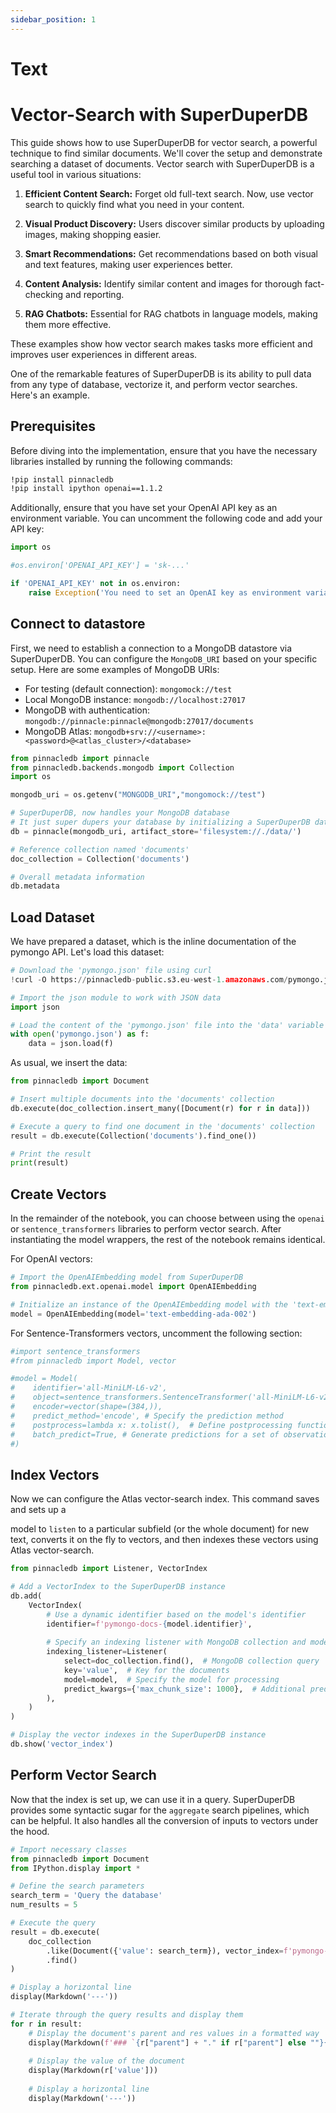 ```yaml
---
sidebar_position: 1
---
```

# Text

# Vector-Search with SuperDuperDB

This guide shows how to use SuperDuperDB for vector search, a powerful technique to find similar documents. We'll cover the setup and demonstrate searching a dataset of documents. Vector search with SuperDuperDB is a useful tool in various situations:

1. **Efficient Content Search:** Forget old full-text search. Now, use vector search to quickly find what you need in your content.

2. **Visual Product Discovery:** Users discover similar products by uploading images, making shopping easier.

3. **Smart Recommendations:** Get recommendations based on both visual and text features, making user experiences better.

4. **Content Analysis:** Identify similar content and images for thorough fact-checking and reporting.

5. **RAG Chatbots:** Essential for RAG chatbots in language models, making them more effective.

These examples show how vector search makes tasks more efficient and improves user experiences in different areas.

One of the remarkable features of SuperDuperDB is its ability to pull data from any type of database, vectorize it, and perform vector searches. Here's an example.

## Prerequisites

Before diving into the implementation, ensure that you have the necessary libraries installed by running the following commands:

```bash
!pip install pinnacledb
!pip install ipython openai==1.1.2
```

Additionally, ensure that you have set your OpenAI API key as an environment variable. You can uncomment the following code and add your API key:

```python
import os

#os.environ['OPENAI_API_KEY'] = 'sk-...'

if 'OPENAI_API_KEY' not in os.environ:
    raise Exception('You need to set an OpenAI key as environment variable: "export OPEN_API_KEY=sk-..."')
```

## Connect to datastore

First, we need to establish a connection to a MongoDB datastore via SuperDuperDB. You can configure the `MongoDB_URI` based on your specific setup. 
Here are some examples of MongoDB URIs:

- For testing (default connection): `mongomock://test`
- Local MongoDB instance: `mongodb://localhost:27017`
- MongoDB with authentication: `mongodb://pinnacle:pinnacle@mongodb:27017/documents`
- MongoDB Atlas: `mongodb+srv://<username>:<password>@<atlas_cluster>/<database>`

```python
from pinnacledb import pinnacle
from pinnacledb.backends.mongodb import Collection
import os

mongodb_uri = os.getenv("MONGODB_URI","mongomock://test")

# SuperDuperDB, now handles your MongoDB database
# It just super dupers your database by initializing a SuperDuperDB datalayer instance with a MongoDB backend and filesystem-based artifact store
db = pinnacle(mongodb_uri, artifact_store='filesystem://./data/')

# Reference collection named 'documents'
doc_collection = Collection('documents')
```

```python
# Overall metadata information
db.metadata
```

## Load Dataset

We have prepared a dataset, which is the inline documentation of the pymongo API. Let's load this dataset:

```python
# Download the 'pymongo.json' file using curl
!curl -O https://pinnacledb-public.s3.eu-west-1.amazonaws.com/pymongo.json

# Import the json module to work with JSON data
import json

# Load the content of the 'pymongo.json' file into the 'data' variable
with open('pymongo.json') as f:
    data = json.load(f)
```

As usual, we insert the data:

```python
from pinnacledb import Document

# Insert multiple documents into the 'documents' collection
db.execute(doc_collection.insert_many([Document(r) for r in data]))
```

```python
# Execute a query to find one document in the 'documents' collection
result = db.execute(Collection('documents').find_one())

# Print the result
print(result)
```

## Create Vectors

In the remainder of the notebook, you can choose between using the `openai` or `sentence_transformers` libraries to perform vector search. After instantiating the model wrappers, the rest of the notebook remains identical.

For OpenAI vectors:

```python
# Import the OpenAIEmbedding model from SuperDuperDB
from pinnacledb.ext.openai.model import OpenAIEmbedding

# Initialize an instance of the OpenAIEmbedding model with the 'text-embedding-ada-002' model
model = OpenAIEmbedding(model='text-embedding-ada-002')
```

For Sentence-Transformers vectors, uncomment the following section:

```python
#import sentence_transformers
#from pinnacledb import Model, vector

#model = Model(
#    identifier='all-MiniLM-L6-v2', 
#    object=sentence_transformers.SentenceTransformer('all-MiniLM-L6-v2'),
#    encoder=vector(shape=(384,)),
#    predict_method='encode', # Specify the prediction method
#    postprocess=lambda x: x.tolist(),  # Define postprocessing function
#    batch_predict=True, # Generate predictions for a set of observations all at once 
#)
```

## Index Vectors

Now we can configure the Atlas vector-search index. This command saves and sets up a

 model to `listen` to a particular subfield (or the whole document) for new text, converts it on the fly to vectors, and then indexes these vectors using Atlas vector-search.

```python
from pinnacledb import Listener, VectorIndex

# Add a VectorIndex to the SuperDuperDB instance
db.add(
    VectorIndex(
        # Use a dynamic identifier based on the model's identifier
        identifier=f'pymongo-docs-{model.identifier}',
        
        # Specify an indexing listener with MongoDB collection and model
        indexing_listener=Listener(
            select=doc_collection.find(),  # MongoDB collection query
            key='value',  # Key for the documents
            model=model,  # Specify the model for processing
            predict_kwargs={'max_chunk_size': 1000},  # Additional prediction arguments
        ),
    )
)

# Display the vector indexes in the SuperDuperDB instance
db.show('vector_index')
```

## Perform Vector Search

Now that the index is set up, we can use it in a query. SuperDuperDB provides some syntactic sugar for the `aggregate` search pipelines, which can be helpful. It also handles all the conversion of inputs to vectors under the hood.

```python
# Import necessary classes
from pinnacledb import Document
from IPython.display import *

# Define the search parameters
search_term = 'Query the database'
num_results = 5

# Execute the query
result = db.execute(
    doc_collection
        .like(Document({'value': search_term}), vector_index=f'pymongo-docs-{model.identifier}', n=num_results)
        .find()
)

# Display a horizontal line
display(Markdown('---'))

# Iterate through the query results and display them
for r in result:
    # Display the document's parent and res values in a formatted way
    display(Markdown(f'### `{r["parent"] + "." if r["parent"] else ""}{r["res"]}`'))
    
    # Display the value of the document
    display(Markdown(r['value']))
    
    # Display a horizontal line
    display(Markdown('---'))
```
